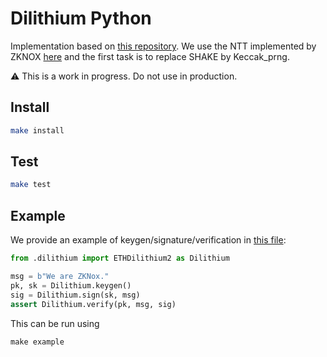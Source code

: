 # Dilithium Python


Implementation based on [this repository](https://github.com/GiacomoPope/dilithium-py/). We use the NTT implemented by ZKNOX [here](https://github.com/zkNoxHQ/ntt) and the first task is to replace SHAKE by Keccak_prng.

:warning: This is a work in progress. Do not use in production.

## Install
```bash
make install
```

## Test
```bash
make test
```

## Example

We provide an example of keygen/signature/verification in [this file](dilithium_py/example.py):
```python
from .dilithium import ETHDilithium2 as Dilithium

msg = b"We are ZKNox."
pk, sk = Dilithium.keygen()
sig = Dilithium.sign(sk, msg)
assert Dilithium.verify(pk, msg, sig)
```
This can be run using
```bask
make example
``` 